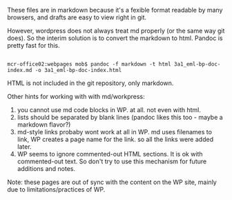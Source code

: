 These files are in markdown because it's a fexible format readable by many browsers, and drafts are easy to view right in git.

However, wordpress does not always treat md properly (or the same way git does). So the interim solution is to convert the markdown to html.  Pandoc is pretty fast for this.

<code>
mcr-office02:webpages mob$ pandoc -f markdown -t html 3a1_eml-bp-doc-index.md -o 3a1_eml-bp-doc-index.html
</code>

HTML is not included in the git repository, only markdown.

Other hints for working with with md/workpress:
1. you cannot use md code blocks in WP. at all. not even with html.
1. lists should be separated by blank lines (pandoc likes this too - maybe a markdown flavor?)
1. md-style links probaby wont work at all in WP. md uses filenames to link, WP creates a page name for the link. so all the links were added later.
1. WP seems to ignore commented-out HTML sections. It is ok with commented-out text. So don't try to use this mechanism for future additions and notes.

Note: these pages are out of sync with the content on the WP site, mainly due to limitations/practices of WP. 




